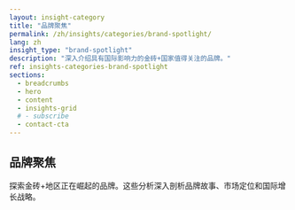 ```yaml
---
layout: insight-category
title: "品牌聚焦"
permalink: /zh/insights/categories/brand-spotlight/
lang: zh
insight_type: "brand-spotlight"
description: "深入介绍具有国际影响力的金砖+国家值得关注的品牌。"
ref: insights-categories-brand-spotlight
sections:
  - breadcrumbs
  - hero
  - content
  - insights-grid
  # - subscribe
  - contact-cta
---
```


## 品牌聚焦

探索金砖+地区正在崛起的品牌。这些分析深入剖析品牌故事、市场定位和国际增长战略。
